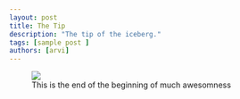 ```yaml
---
layout: post
title: The Tip 
description: "The tip of the iceberg."
tags: [sample post ]
authors: [arvi]
---
```



<figure>
<img src="http://3.bp.blogspot.com/-9yjm_bRRMCA/TVxZjRPBo4I/AAAAAAAAAuk/yaovcwWU_dQ/s1600/iceberg+1.jpg"/>
<figcaption>This is the end of the beginning of much awesomness</figcaption>
</figure>
